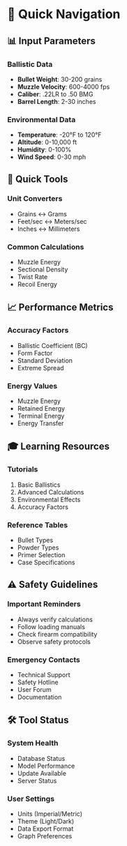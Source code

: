# 🎯 Quick Navigation

## 📊 Input Parameters

### Ballistic Data
- **Bullet Weight**: 30-200 grains
- **Muzzle Velocity**: 600-4000 fps
- **Caliber**: .22LR to .50 BMG
- **Barrel Length**: 2-30 inches

### Environmental Data
- **Temperature**: -20°F to 120°F
- **Altitude**: 0-10,000 ft
- **Humidity**: 0-100%
- **Wind Speed**: 0-30 mph

## 🔧 Quick Tools

### Unit Converters
- Grains ↔️ Grams
- Feet/sec ↔️ Meters/sec
- Inches ↔️ Millimeters

### Common Calculations
- Muzzle Energy
- Sectional Density
- Twist Rate
- Recoil Energy

## 📈 Performance Metrics

### Accuracy Factors
- Ballistic Coefficient (BC)
- Form Factor
- Standard Deviation
- Extreme Spread

### Energy Values
- Muzzle Energy
- Retained Energy
- Terminal Energy
- Energy Transfer

## 🎓 Learning Resources

### Tutorials
1. Basic Ballistics
2. Advanced Calculations
3. Environmental Effects
4. Accuracy Factors

### Reference Tables
- Bullet Types
- Powder Types
- Primer Selection
- Case Specifications

## ⚠️ Safety Guidelines

### Important Reminders
- Always verify calculations
- Follow loading manuals
- Check firearm compatibility
- Observe safety protocols

### Emergency Contacts
- Technical Support
- Safety Hotline
- User Forum
- Documentation

## 🛠️ Tool Status

### System Health
- Database Status
- Model Performance
- Update Available
- Server Status

### User Settings
- Units (Imperial/Metric)
- Theme (Light/Dark)
- Data Export Format
- Graph Preferences 